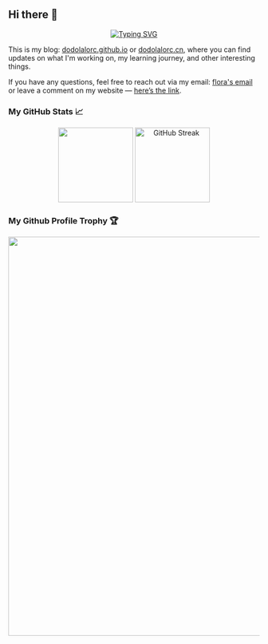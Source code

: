 ## Hi there 👋

<div align="center">
<a href="https://git.io/typing-svg"><img src="https://readme-typing-svg.demolab.com?font=Monaco+Nerd+Font+Mono&duration=2000&pause=1000&color=4C6CF7&center=true&vCenter=true&multiline=true&width=600&height=100&lines=Hello+everyone%2C+I'm+Flora%2C;currently+a+junior+majoring+in+Computer+Science;+and+I'm+doing+an+internship." alt="Typing SVG" /></a>
</div>

This is my blog: [dodolalorc.github.io](https://dodolalorc.github.io/) or [dodolalorc.cn](https://dodolalorc.cn/), where you can find updates on what I'm working on, my learning journey, and other interesting things.

If you have any questions, feel free to reach out via my email: [flora's email](mailto:chenflora124@gmail.com) or leave a comment on my website — [here’s the link](https://dodolalorc.github.io/comments/).

### My GitHub Stats 📈

<div align="center">
  <img height="150" src="https://github-readme-stats.vercel.app/api?username=dodolalorc&count_private=true&show_icons=true&theme=radical&show_owner=true?include_all_commits=true" />
  <!-- <img height="150" width="350" src="https://github-readme-stats.vercel.app/api/top-langs/?username=dodolalorc&layout=compact&theme=radical&hide=javascript,html" /> -->
  <img height="150" src="https://github-readme-streak-stats.herokuapp.com?user=dodolalorc&theme=radical&locale=zh_Hans&short_numbers=true" alt="GitHub Streak" />
</div>

### My Github Profile Trophy 🏆

<div align="center">
  <a href="https://github.com/ryo-ma/github-profile-trophy">
    <img width=800 src="https://github-profile-trophy.vercel.app/?username=dodolalorc&column=9&theme=tokyonight&no-frame=true"/>
  </a>
</div>

<!-- ### My WakaTime Stats 📈 -->

<!-- <img align="center" src="./github-metrics.svg" alt="Metrics" width="100%" /> -->